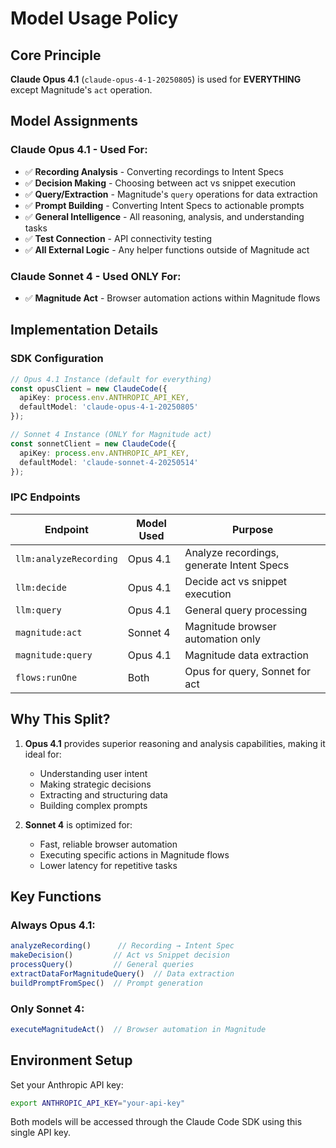 # Model Usage Policy

## Core Principle
**Claude Opus 4.1** (`claude-opus-4-1-20250805`) is used for **EVERYTHING** except Magnitude's `act` operation.

## Model Assignments

### Claude Opus 4.1 - Used For:
- ✅ **Recording Analysis** - Converting recordings to Intent Specs
- ✅ **Decision Making** - Choosing between act vs snippet execution
- ✅ **Query/Extraction** - Magnitude's `query` operations for data extraction
- ✅ **Prompt Building** - Converting Intent Specs to actionable prompts
- ✅ **General Intelligence** - All reasoning, analysis, and understanding tasks
- ✅ **Test Connection** - API connectivity testing
- ✅ **All External Logic** - Any helper functions outside of Magnitude act

### Claude Sonnet 4 - Used ONLY For:
- ✅ **Magnitude Act** - Browser automation actions within Magnitude flows

## Implementation Details

### SDK Configuration
```typescript
// Opus 4.1 Instance (default for everything)
const opusClient = new ClaudeCode({
  apiKey: process.env.ANTHROPIC_API_KEY,
  defaultModel: 'claude-opus-4-1-20250805'
});

// Sonnet 4 Instance (ONLY for Magnitude act)
const sonnetClient = new ClaudeCode({
  apiKey: process.env.ANTHROPIC_API_KEY,
  defaultModel: 'claude-sonnet-4-20250514'
});
```

### IPC Endpoints

| Endpoint | Model Used | Purpose |
|----------|------------|---------|
| `llm:analyzeRecording` | Opus 4.1 | Analyze recordings, generate Intent Specs |
| `llm:decide` | Opus 4.1 | Decide act vs snippet execution |
| `llm:query` | Opus 4.1 | General query processing |
| `magnitude:act` | Sonnet 4 | Magnitude browser automation only |
| `magnitude:query` | Opus 4.1 | Magnitude data extraction |
| `flows:runOne` | Both | Opus for query, Sonnet for act |

## Why This Split?

1. **Opus 4.1** provides superior reasoning and analysis capabilities, making it ideal for:
   - Understanding user intent
   - Making strategic decisions
   - Extracting and structuring data
   - Building complex prompts

2. **Sonnet 4** is optimized for:
   - Fast, reliable browser automation
   - Executing specific actions in Magnitude flows
   - Lower latency for repetitive tasks

## Key Functions

### Always Opus 4.1:
```typescript
analyzeRecording()      // Recording → Intent Spec
makeDecision()         // Act vs Snippet decision
processQuery()         // General queries
extractDataForMagnitudeQuery()  // Data extraction
buildPromptFromSpec()  // Prompt generation
```

### Only Sonnet 4:
```typescript
executeMagnitudeAct()  // Browser automation in Magnitude
```

## Environment Setup

Set your Anthropic API key:
```bash
export ANTHROPIC_API_KEY="your-api-key"
```

Both models will be accessed through the Claude Code SDK using this single API key.